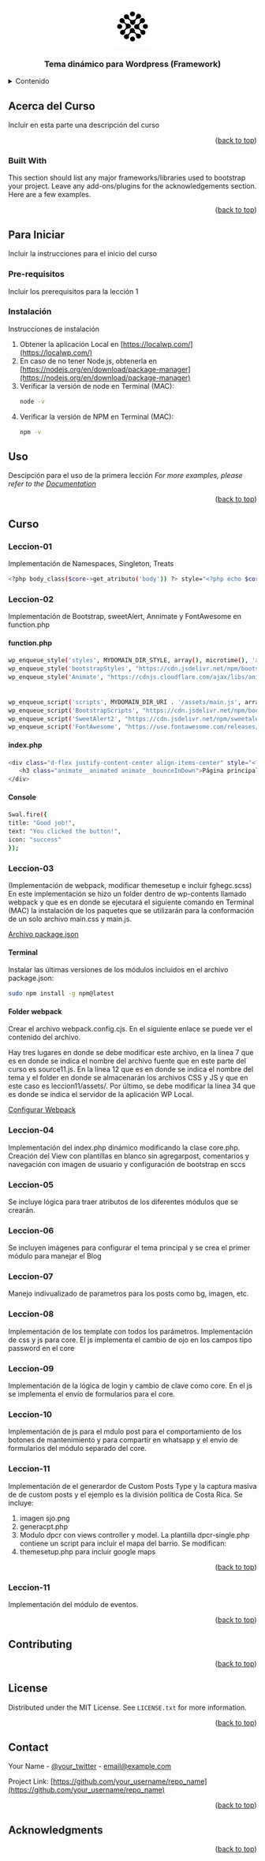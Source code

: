 <!-- Improved compatibility of back to top link: See: https://github.com/othneildrew/Best-README-Template/pull/73 -->

<a id="readme-top"></a>

<!--
*** Thanks for checking out the Best-README-Template. If you have a suggestion
*** that would make this better, please fork the repo and create a pull request
*** or simply open an issue with the tag "enhancement".
*** Don't forget to give the project a star!
*** Thanks again! Now go create something AMAZING! :D
-->

<!-- PROJECT SHIELDS -->
<!--
*** I'm using markdown "reference style" links for readability.
*** Reference links are enclosed in brackets [ ] instead of parentheses ( ).
*** See the bottom of this document for the declaration of the reference variables
*** for contributors-url, forks-url, etc. This is an optional, concise syntax you may use.
*** https://www.markdownguide.org/basic-syntax/#reference-style-links
-->

<!-- PROJECT LOGO -->
<br />
<div align="center">
  <a href="https://github.com/edgoca1962/curso">
    <img src="wp-content/themes/leccion08/assets/img/fghnegrofblanco.png" alt="Logo" width="80" height="80">
  </a>

  <h3 align="center">Tema dinámico para Wordpress (Framework)</h3>

  </div>

<!-- TABLE OF CONTENTS -->
<details>
  <summary>Contenido</summary>
  <ol>
    <li>
      <a href="#about-the-project">Acerca del Curso</a>
      <ul>
        <li><a href="#built-with">Construido con</a></li>
      </ul>
    </li>
    <li>
      <a href="#getting-started">Para iniciar</a>
      <ul>
        <li><a href="#prerequisites">Prerequisites</a></li>
        <li><a href="#installation">Instalación</a></li>
      </ul>
    </li>
    <li><a href="#usage">Uso</a></li>
    <li><a href="#roadmap">Lecciones del Curso</a></li>
      <ul>
        <li><a href="#leccion-01">Lección 01</a></li>
        <li><a href="#leccion-02">Lección 02</a></li>
        <li><a href="#leccion-03">Lección 03</a></li>
        <li><a href="#leccion-04">Lección 04</a></li>
        <li><a href="#leccion-05">Lección 05</a></li>
        <li><a href="#leccion-06">Lección 06</a></li>
        <li><a href="#leccion-07">Lección 07</a></li>
        <li><a href="#leccion-08">Lección 08</a></li>
        <li><a href="#leccion-09">Lección 09</a></li>
        <li><a href="#leccion-10">Lección 10</a></li>
        <li><a href="#leccion-11">Lección 11</a></li>
        <li><a href="#leccion-12">Lección 12</a></li>
      </ul>
    <li><a href="#contributing">Contributing</a></li>
    <li><a href="#license">License</a></li>
    <li><a href="#contact">Contact</a></li>
    <li><a href="#acknowledgments">Acknowledgments</a></li>
  </ol>
</details>

<!-- ABOUT THE PROJECT -->

## Acerca del Curso

Incluir en esta parte una descripción del curso

<p align="right">(<a href="#readme-top">back to top</a>)</p>

### Built With

This section should list any major frameworks/libraries used to bootstrap your project. Leave any add-ons/plugins for the acknowledgements section. Here are a few examples.

<p align="right">(<a href="#readme-top">back to top</a>)</p>

<!-- GETTING STARTED -->

## Para Iniciar

Incluir la instrucciones para el inicio del curso

### Pre-requisitos

Incluir los prerequisitos para la lección 1

### Instalación

Instrucciones de instalación

1. Obtener la aplicación Local en [https://localwp.com/](https://localwp.com/)
2. En caso de no tener Node.js, obtenerla en [https://nodejs.org/en/download/package-manager](https://nodejs.org/en/download/package-manager)
3. Verificar la versión de node en Terminal (MAC):
   ```sh
   node -v
   ```
4. Verificar la versión de NPM en Terminal (MAC):
   ```sh
   npm -v
   ```

<!-- USAGE EXAMPLES -->

## Uso

Descipción para el uso de la primera lección
_For more examples, please refer to the [Documentation](https://example.com)_

<p align="right">(<a href="#readme-top">back to top</a>)</p>

<!-- ROADMAP -->

## Curso

### Leccion-01

Implementación de Namespaces, Singleton, Treats

```sh
<?php body_class($core->get_atributo('body')) ?> style="<?php echo $core->get_atributo('height') ?>"
```

### Leccion-02

Implementación de Bootstrap, sweetAlert, Annimate y FontAwesome en function.php

#### function.php

```sh
wp_enqueue_style('styles', MYDOMAIN_DIR_STYLE, array(), microtime(), 'all');
wp_enqueue_style('bootstrapStyles', "https://cdn.jsdelivr.net/npm/bootstrap@5.3.3/dist/css/bootstrap.min.css", array(), '5.3.3', 'all');
wp_enqueue_style('Animate', "https://cdnjs.cloudflare.com/ajax/libs/animate.css/4.1.1/animate.min.css", array(), '', 'all');


wp_enqueue_script('scripts', MYDOMAIN_DIR_URI . '/assets/main.js', array('jquery'), null, true);
wp_enqueue_script('BootstrapScripts', "https://cdn.jsdelivr.net/npm/bootstrap@5.3.3/dist/js/bootstrap.bundle.min.js", array('jquery'), '5.3.3', true);
wp_enqueue_script('SweetAlert2', "https://cdn.jsdelivr.net/npm/sweetalert2@11", array(), '2.11', true);
wp_enqueue_script('FontAwesome', "https://use.fontawesome.com/releases/v5.15.4/js/all.js", array(), '5.15.4', true);
```

#### index.php

```sh
<div class="d-flex justify-content-center align-items-center" style="<?php echo $core->get_atributo('height') ?>">
   <h3 class="animate__animated animate__bounceInDown">Página principal</h3>
</div>
```

#### Console

```sh
Swal.fire({
title: "Good job!",
text: "You clicked the button!",
icon: "success"
});
```

### Leccion-03

(Implementación de webpack, modificar themesetup e incluir fghegc.scss)
En este implementación se hizo un folder dentro de wp-contents llamado webpack y que es en donde se ejecutará el siguiente comando en Terminal (MAC) la instalación de los paquetes que se utilizarán para la conformación de un solo archivo main.css y main.js.

<p><a href="wp-content/webpack/package.json">Archivo package.json</a></p>

#### Terminal

Instalar las últimas versiones de los módulos incluidos en el archivo package.json:

```sh
sudo npm install -g npm@latest
```

#### Folder webpack

Crear el archivo webpack.config.cjs. En el siguiente enlace se puede ver el contenido del archivo.

Hay tres lugares en donde se debe modificar este archivo, en la línea 7 que es en donde se indica el nombre del archivo fuente que en este parte del curso es source11.js. En la línea 12 que es en donde se indica el nombre del tema y el folder en donde se almacenarán los archivos CSS y JS y que en este caso es leccion11/assets/. Por último, se debe modificar la línea 34 que es donde se indica el servidor de la aplicación WP Local.

<p><a href="wp-content/webpack/webpack.config.cjs">Configurar Webpack</a></p>

### Leccion-04

Implementación del index.php dinámico modificando la clase core.php. Creación del View con plantillas en blanco sin agregarpost, comentarios y navegación con imagen de usuario y configuración de bootstrap en sccs

### Leccion-05

Se incluye lógica para traer atributos de los diferentes módulos que se crearán.

### Leccion-06

Se incluyen imágenes para configurar el tema principal y se crea el primer módulo para manejar el Blog

### Leccion-07

Manejo indivualizado de parametros para los posts como bg, imagen, etc.

### Leccion-08

Implementación de los template con todos los parámetros. Implementación de css y js para core. El js implementa el cambio de ojo en los campos tipo password en el core

### Leccion-09

Implementación de la lógica de login y cambio de clave como core. En el js se implementa el envío de formularios para el core.

### Leccion-10

Implementación de js para el mdulo post para el comportamiento de los botones de mantenimiento y para compartir en whatsapp y el envío de formularios del módulo separado del core.

### Leccion-11

Implementación de el generardor de Custom Posts Type y la captura masiva de de custom posts y el ejemplo es la división política de Costa Rica.
Se incluye:

1. imagen sjo.png
2. generacpt.php
3. Modulo dpcr con views controller y model. La plantilla dpcr-single.php contiene un script para incluir el mapa del barrio.
   Se modifican:
4. themesetup.php para incluir google maps

<p align="right">(<a href="#readme-top">back to top</a>)</p>

### Leccion-11

Implementación del módulo de eventos.

<p align="right">(<a href="#readme-top">back to top</a>)</p>

<!-- CONTRIBUTING -->

## Contributing

<p align="right">(<a href="#readme-top">back to top</a>)</p>

<!-- LICENSE -->

## License

Distributed under the MIT License. See `LICENSE.txt` for more information.

<p align="right">(<a href="#readme-top">back to top</a>)</p>

<!-- CONTACT -->

## Contact

Your Name - [@your_twitter](https://twitter.com/your_username) - email@example.com

Project Link: [https://github.com/your_username/repo_name](https://github.com/your_username/repo_name)

<p align="right">(<a href="#readme-top">back to top</a>)</p>

<!-- ACKNOWLEDGMENTS -->

## Acknowledgments

<p align="right">(<a href="#readme-top">back to top</a>)</p>
